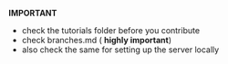 **IMPORTANT**
- check the tutorials folder before you contribute 
- check branches.md ( **highly important**)
- also check the same for setting up the server locally
